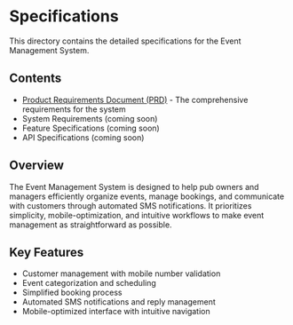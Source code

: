 # Specifications

This directory contains the detailed specifications for the Event Management System.

## Contents

- [Product Requirements Document (PRD)](./PRD.md) - The comprehensive requirements for the system
- System Requirements (coming soon)
- Feature Specifications (coming soon)
- API Specifications (coming soon)

## Overview

The Event Management System is designed to help pub owners and managers efficiently organize events, manage bookings, and communicate with customers through automated SMS notifications. It prioritizes simplicity, mobile-optimization, and intuitive workflows to make event management as straightforward as possible.

## Key Features

- Customer management with mobile number validation
- Event categorization and scheduling
- Simplified booking process
- Automated SMS notifications and reply management
- Mobile-optimized interface with intuitive navigation 
